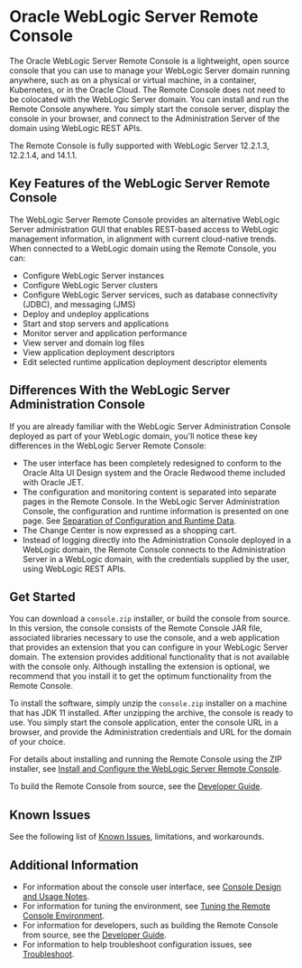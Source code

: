
# Oracle WebLogic Server Remote Console

The Oracle WebLogic Server Remote Console is a lightweight, open source console that you can use to manage your WebLogic Server domain running anywhere, such as on a physical or virtual machine, in a container, Kubernetes, or in the Oracle Cloud. The Remote Console does not need to be colocated with the WebLogic Server domain. You can install and run the Remote Console anywhere. You simply start the console server, display the console in your browser, and connect to the Administration Server of the domain using WebLogic REST APIs.

The Remote Console is fully supported with WebLogic Server 12.2.1.3, 12.2.1.4, and 14.1.1.


## Key Features of the WebLogic Server Remote Console
The WebLogic Server Remote Console provides an alternative WebLogic Server administration GUI that enables REST-based access to WebLogic management information, in alignment with current cloud-native trends. When connected to a WebLogic domain using the Remote Console, you can:
* Configure WebLogic Server instances
* Configure WebLogic Server clusters
* Configure WebLogic Server services, such as database connectivity (JDBC), and messaging (JMS)
* Deploy and undeploy applications
* Start and stop servers and applications
* Monitor server and application performance
* View server and domain log files
* View application deployment descriptors
* Edit selected runtime application deployment descriptor elements


## Differences With the WebLogic Server Administration Console
If you are already familiar with the WebLogic Server Administration Console deployed as part of your WebLogic domain, you'll notice these key differences in the WebLogic Server Remote Console:
* The user interface has been completely redesigned to conform to the Oracle Alta UI Design system and the Oracle Redwood theme included with Oracle JET.
* The configuration and monitoring content is separated into separate pages in the Remote Console. In the WebLogic Server Administration Console, the configuration and runtime information is presented on one page. See [Separation of Configuration and Runtime Data](site/console_uidesign.md#separation).
* The Change Center is now expressed as a shopping cart.
* Instead of logging directly into the Administration Console deployed in a WebLogic domain, the Remote Console connects to the Administration Server in a WebLogic domain, with the credentials supplied by the user, using WebLogic REST APIs.

## Get Started
You can download a `console.zip` installer, or build the console from source. In this version, the console consists of the Remote Console JAR file, associated libraries necessary to use the console, and a web application that provides an extension that you can configure in your WebLogic Server domain. The extension provides additional functionality that is not available with the console only. Although installing the extension is optional, we recommend that you install it to get the optimum functionality from the Remote Console.

To install the software, simply unzip the `console.zip` installer on a machine that has JDK 11 installed. After unzipping the archive, the console is ready to use. You simply start the console application, enter the console URL in a browser, and provide the Administration credentials and URL for the domain of your choice.

For details about installing and running the Remote Console using the ZIP installer, see [Install and Configure the WebLogic Server Remote Console](site/install_config.md).

To build the Remote Console from source, see the [Developer Guide](site/developer_guide.md).

## Known Issues
See the following list of [Known Issues](site/known_issues.md), limitations, and workarounds.

## Additional Information

* For information about the console user interface, see [Console Design and Usage Notes](site/console_uidesign.md).
* For information for tuning the environment, see [Tuning the Remote Console Environment](site/tuning.md).
* For information for developers, such as building the Remote Console from source, see the [Developer Guide](site/developer_guide.md).
* For information to help troubleshoot configuration issues, see [Troubleshoot](site/troubleshoot.md).
